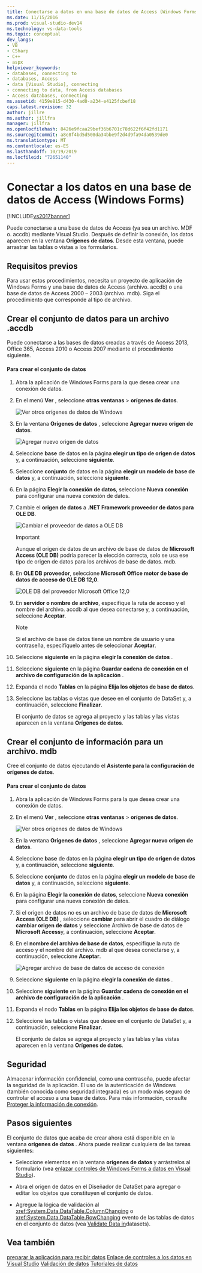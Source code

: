 ```yaml
---
title: Conectarse a datos en una base de datos de Access (Windows Forms) | Microsoft Docs
ms.date: 11/15/2016
ms.prod: visual-studio-dev14
ms.technology: vs-data-tools
ms.topic: conceptual
dev_langs:
- VB
- CSharp
- C++
- aspx
helpviewer_keywords:
- databases, connecting to
- databases, Access
- data [Visual Studio], connecting
- connecting to data, from Access databases
- Access databases, connecting
ms.assetid: 4159e815-d430-4ad0-a234-e4125fcbef18
caps.latest.revision: 32
author: jillre
ms.author: jillfra
manager: jillfra
ms.openlocfilehash: 8426e9fcaa29bef36b6701c78d622f6f42fd1171
ms.sourcegitcommit: a8e8f4bd5d508da34bbe9f2d4d9fa94da0539de0
ms.translationtype: MT
ms.contentlocale: es-ES
ms.lasthandoff: 10/19/2019
ms.locfileid: "72651140"
---
```

# <a name="connect-to-data-in-an-access-database-windows-forms"></a>Conectar a los datos en una base de datos de Access (Windows Forms)
[!INCLUDE[vs2017banner](../includes/vs2017banner.md)]

Puede conectarse a una base de datos de Access (ya sea un archivo. MDF o. accdb) mediante Visual Studio. Después de definir la conexión, los datos aparecen en la ventana **Orígenes de datos**. Desde esta ventana, puede arrastrar las tablas o vistas a los formularios.

## <a name="prerequisites"></a>Requisitos previos
 Para usar estos procedimientos, necesita un proyecto de aplicación de Windows Forms y una base de datos de Access (archivo. accdb) o una base de datos de Access 2000 – 2003 (archivo. mdb). Siga el procedimiento que corresponde al tipo de archivo.

## <a name="creating-the-dataset-for-an-accdb-file"></a>Crear el conjunto de datos para un archivo .accdb
 Puede conectarse a las bases de datos creadas a través de Access 2013, Office 365, Access 2010 o Access 2007 mediante el procedimiento siguiente.

#### <a name="to-create-the-dataset"></a>Para crear el conjunto de datos

1. Abra la aplicación de Windows Forms para la que desea crear una conexión de datos.

2. En el menú **Ver** , seleccione **otras ventanas**  > **orígenes de datos**.

     ![Ver otros orígenes de datos de Windows](../data-tools/media/viewdatasources.png "ViewDataSources")

3. En la ventana **Orígenes de datos** , seleccione **Agregar nuevo origen de datos**.

     ![Agregar nuevo origen de datos](../data-tools/media/dataaddnewdatasource.png "dataAddNewDataSource")

4. Seleccione **base** de datos en la página **elegir un tipo de origen de datos** y, a continuación, seleccione **siguiente**.

5. Seleccione **conjunto** de datos en la página **elegir un modelo de base de datos** y, a continuación, seleccione **siguiente**.

6. En la página **Elegir la conexión de datos**, seleccione **Nueva conexión** para configurar una nueva conexión de datos.

7. Cambie el **origen de datos** a **.NET Framework proveedor de datos para OLE DB**.

     ![Cambiar el proveedor de datos a OLE DB](../data-tools/media/datachangedatasourceoledb.png "dataChangeDataSourceOLEDB")

    > [!IMPORTANT]
    > Aunque el origen de datos de un archivo de base de datos de **Microsoft Access (OLE DB)** podría parecer la elección correcta, solo se usa ese tipo de origen de datos para los archivos de base de datos. mdb.

8. En **OLE DB proveedor**, seleccione **Microsoft Office motor de base de datos de acceso de OLE DB 12,0**.

     ![OLE DB del proveedor Microsoft Office 12,0](../data-tools/media/dataoledbprovideroffice12access.png "dataOLEDBProviderOffice12Access")

9. En **servidor o nombre de archivo**, especifique la ruta de acceso y el nombre del archivo. accdb al que desea conectarse y, a continuación, seleccione **Aceptar**.

    > [!NOTE]
    > Si el archivo de base de datos tiene un nombre de usuario y una contraseña, especifíquelo antes de seleccionar **Aceptar**.

10. Seleccione **siguiente** en la página **elegir la conexión de datos** .

11. Seleccione **siguiente** en la página **Guardar cadena de conexión en el archivo de configuración de la aplicación** .

12. Expanda el nodo **Tablas** en la página **Elija los objetos de base de datos**.

13. Seleccione las tablas o vistas que desee en el conjunto de DataSet y, a continuación, seleccione **Finalizar**.

     El conjunto de datos se agrega al proyecto y las tablas y las vistas aparecen en la ventana **Orígenes de datos**.

## <a name="creating-the-dataset-for-an-mdb-file"></a>Crear el conjunto de información para un archivo. mdb
 Cree el conjunto de datos ejecutando el **Asistente para la configuración de orígenes de datos**.

#### <a name="to-create-the-dataset"></a>Para crear el conjunto de datos

1. Abra la aplicación de Windows Forms para la que desea crear una conexión de datos.

2. En el menú **Ver** , seleccione **otras ventanas**  > **orígenes de datos**.

     ![Ver otros orígenes de datos de Windows](../data-tools/media/viewdatasources.png "ViewDataSources")

3. En la ventana **Orígenes de datos** , seleccione **Agregar nuevo origen de datos**.

4. Seleccione **base** de datos en la página **elegir un tipo de origen de datos** y, a continuación, seleccione **siguiente**.

5. Seleccione **conjunto** de datos en la página **elegir un modelo de base de datos** y, a continuación, seleccione **siguiente**.

6. En la página **Elegir la conexión de datos**, seleccione **Nueva conexión** para configurar una nueva conexión de datos.

7. Si el origen de datos no es un archivo de base de datos de **Microsoft Access (OLE DB)** , seleccione **cambiar** para abrir el cuadro de diálogo **cambiar origen de datos** y seleccione Archivo de base de datos de **Microsoft Access**y, a continuación, seleccione **Aceptar**.

8. En el **nombre del archivo de base de datos**, especifique la ruta de acceso y el nombre del archivo. mdb al que desea conectarse y, a continuación, seleccione **Aceptar**.

     ![Agregar archivo de base de datos de acceso de conexión](../data-tools/media/dataaddconnectionaccessmdb.png "dataAddConnectionAccessMDB")

9. Seleccione **siguiente** en la página **elegir la conexión de datos** .

10. Seleccione **siguiente** en la página **Guardar cadena de conexión en el archivo de configuración de la aplicación** .

11. Expanda el nodo **Tablas** en la página **Elija los objetos de base de datos**.

12. Seleccione las tablas o vistas que desee en el conjunto de DataSet y, a continuación, seleccione **Finalizar**.

     El conjunto de datos se agrega al proyecto y las tablas y las vistas aparecen en la ventana **Orígenes de datos**.

## <a name="security"></a>Seguridad
 Almacenar información confidencial, como una contraseña, puede afectar la seguridad de la aplicación. El uso de la autenticación de Windows (también conocida como seguridad integrada) es un modo más seguro de controlar el acceso a una base de datos. Para más información, consulte [Proteger la información de conexión](https://msdn.microsoft.com/library/1471f580-bcd4-4046-bdaf-d2541ecda2f4).

## <a name="next-steps"></a>Pasos siguientes
 El conjunto de datos que acaba de crear ahora está disponible en la ventana **orígenes de datos** . Ahora puede realizar cualquiera de las tareas siguientes:

- Seleccione elementos en la ventana **orígenes de datos** y arrástrelos al formulario (vea [enlazar controles de Windows Forms a datos en Visual Studio](../data-tools/bind-windows-forms-controls-to-data-in-visual-studio.md)).

- Abra el origen de datos en el Diseñador de DataSet para agregar o editar los objetos que constituyen el conjunto de datos.

- Agregue la lógica de validación al <xref:System.Data.DataTable.ColumnChanging> o <xref:System.Data.DataTable.RowChanging> evento de las tablas de datos en el conjunto de datos (vea [Validate Data in](../data-tools/validate-data-in-datasets.md)datasets).

## <a name="see-also"></a>Vea también

 [preparar la aplicación para recibir datos](https://msdn.microsoft.com/library/c17bdb7e-c234-4f2f-9582-5e55c27356ad) [Enlace de controles a los datos en Visual Studio](../data-tools/bind-controls-to-data-in-visual-studio.md) [Validación de datos](https://msdn.microsoft.com/library/b3a9ee4e-5d4d-4411-9c56-c811f2b4ee7e) [Tutoriales de datos](https://msdn.microsoft.com/library/15a88fb8-3bee-4962-914d-7a1f8bd40ec4)